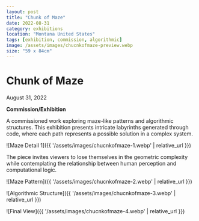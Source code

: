 ```yaml
---
layout: post
title: "Chunk of Maze"
date: 2022-08-31
category: exhibitions
location: "Montana United States"
tags: [exhibition, commission, algorithmic]
image: /assets/images/chucnkofmaze-preview.webp
size: "59 x 84cm"
---
```


# Chunk of Maze
August 31, 2022

**Commission/Exhibition**


A commissioned work exploring maze-like patterns and algorithmic structures. This exhibition presents intricate labyrinths generated through code, where each path represents a possible solution in a complex system.

![Maze Detail 1]({{ '/assets/images/chucnkofmaze-1.webp' | relative_url }})

The piece invites viewers to lose themselves in the geometric complexity while contemplating the relationship between human perception and computational logic.

![Maze Pattern]({{ '/assets/images/chucnkofmaze-2.webp' | relative_url }})

![Algorithmic Structure]({{ '/assets/images/chucnkofmaze-3.webp' | relative_url }})

![Final View]({{ '/assets/images/chucnkofmaze-4.webp' | relative_url }})